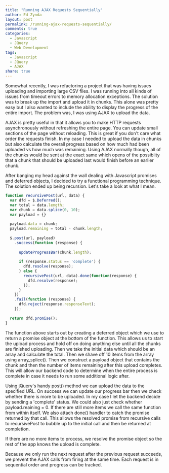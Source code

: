 ```yaml
---
title: "Running AJAX Requests Sequentially"
author: Ed Zynda
layout: post
permalink: /running-ajax-requests-sequentially/
comments: true
categories:
  - Javascript
  - JQuery
  - Web Development
tags:
  - Javascript
  - JQuery
  - AJAX
share: true
---
```

Somewhat recently, I was refactoring a project that was having issues uploading and importing large CSV files. I was running into all kinds of issues from timeout errors to memory allocation exceptions. The solution was to break up the import and upload it in chunks. This alone was pretty easy but I also wanted to include the ability to display the progress of the entire import. The problem was, I was using AJAX to upload the data.

AJAX is pretty useful in that it allows you to make HTTP requests asynchronously without refreshing the entire page. You can update small sections of the page without reloading. This is great if you don't care what order the requests finish. In my case I needed to upload the data in chunks but also calculate the overall progress based on how much had been uploaded vs how much was remaining. Using AJAX normally though, all of the chunks would be sent at the exact same which opens of the possibiity that a chunk that should be uploaded last would finish before an earlier chunk.

After banging my head against the wall dealing with Javascript promises and deferred objects, I decided to try a functional programming technique. The solution ended up being recursion. Let's take a look at what I mean.

```javascript
function recursivePost(url, data) {
  var dfd = $.Deferred();
  var total = data.length;
  var chunk = data.splice(0, 10);
  var payload = {}
            
  payload.data = chunk;
  payload.remaining = total - chunk.length;
            
  $.post(url, payload)
    .success(function (response) {
                    
      updateProgressBar(chunk.length);
                        
      if (response.status == 'complete') {
        dfd.resolve(response);
      } else {
        recursivePost(url, data).done(function(response) {
          dfd.resolve(response);
        });
      }
    })
    .fail(function (response) {
      dfd.reject(response.responseText);
    });
                    
  return dfd.promise();
}
```

The function above starts out by creating a deferred object which we use to return a promise object at the bottom of the function. This allows us to start the upload process and hold off on doing anything else until all the chunks are finished uploading. Then we take the initial data which should be an array and calculate the total. Then we shave off 10 items from the array using array_splice(). Then we construct a payload object that contains the chunk and then the number of items remaining after this upload completes. This will allow our backend code to determine when the entire process is complete in case it needs to run some additional logic after.

Using jQuery's handy post() method we can upload the data to the specified URL. On success we can update our progress bar then we check whether there is more to be uploaded. In my case I let the backend decide by sending a 'complete' status. We could also just check whether payload.reaining = 0. If there are still more items we call the same function from within itself. We also attach done() handler to catch the promise returned by that call. This allows the resolved promise from recursive calls to recursivePost to bubble up to the initial call and then be returned at completion.

If there are no more items to process, we resolve the promise object so the rest of the app knows the upload is complete.

Because we only run the next request after the previous request succeeds, we prevent the AJAX calls from firing at the same time. Each request is in sequential order and progress can be tracked.
